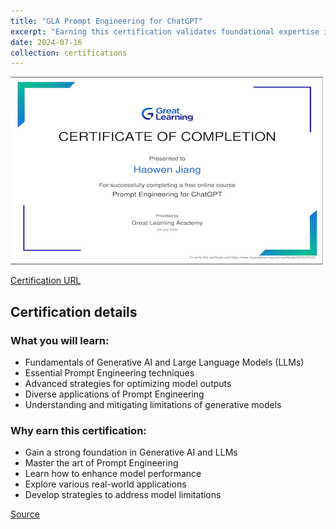 ```yaml
---
title: "GLA Prompt Engineering for ChatGPT"
excerpt: "Earning this certification validates foundational expertise in skillfully directing large language models (LLMs) to achieve desired outcomes.<br/><img src='/images/gla-prompt-engineering-for-chatgpt.png'>"
date: 2024-07-16
collection: certifications
---
```


![](/images/gla-prompt-engineering-for-chatgpt.png)

[Certification URL](https://www.mygreatlearning.com/certificate/SDOQYEVO)

## Certification details

### What you will learn:

-   Fundamentals of Generative AI and Large Language Models (LLMs)
-   Essential Prompt Engineering techniques
-   Advanced strategies for optimizing model outputs
-   Diverse applications of Prompt Engineering
-   Understanding and mitigating limitations of generative models

### Why earn this certification:

-   Gain a strong foundation in Generative AI and LLMs
-   Master the art of Prompt Engineering
-   Learn how to enhance model performance
-   Explore various real-world applications
-   Develop strategies to address model limitations

[Source](https://www.mygreatlearning.com/academy/learn-for-free/courses/prompt-engineering-for-chatgpt?utm_source=linkedin&utm_medium=linkedin&utm_campaign=linkedin_certificate_share&utm_source_page=public_certificate_view&referrer_code=GL5YYEWDHLDFI)
